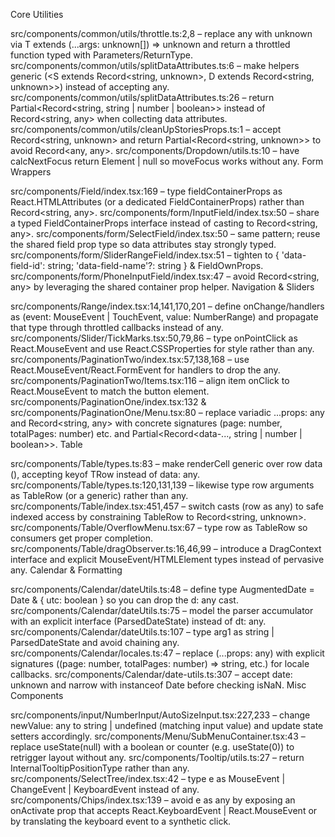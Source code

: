 Core Utilities

src/components/common/utils/throttle.ts:2,8 – replace any with unknown via T extends (...args: unknown[]) => unknown and return a throttled function typed with Parameters<T>/ReturnType<T>.
src/components/common/utils/splitDataAttributes.ts:6 – make helpers generic (<S extends Record<string, unknown>, D extends Record<string, unknown>>) instead of accepting any.
src/components/common/utils/splitDataAttributes.ts:26 – return Partial<Record<string, string | number | boolean>> instead of Record<string, any> when collecting data attributes.
src/components/common/utils/cleanUpStoriesProps.ts:1 – accept Record<string, unknown> and return Partial<Record<string, unknown>> to avoid Record<any, any>.
src/components/Dropdown/utils.ts:10 – have calcNextFocus return Element | null so moveFocus works without any.
Form Wrappers

src/components/Field/index.tsx:169 – type fieldContainerProps as React.HTMLAttributes<HTMLDivElement> (or a dedicated FieldContainerProps) rather than Record<string, any>.
src/components/form/InputField/index.tsx:50 – share a typed FieldContainerProps interface instead of casting to Record<string, any>.
src/components/form/SelectField/index.tsx:50 – same pattern; reuse the shared field prop type so data attributes stay strongly typed.
src/components/form/SliderRangeField/index.tsx:51 – tighten to { 'data-field-id': string; 'data-field-name'?: string } & FieldOwnProps.
src/components/form/PhoneInputField/index.tsx:47 – avoid Record<string, any> by leveraging the shared container prop helper.
Navigation & Sliders

src/components/Range/index.tsx:14,141,170,201 – define onChange/handlers as (event: MouseEvent | TouchEvent, value: NumberRange) and propagate that type through throttled callbacks instead of any.
src/components/Slider/TickMarks.tsx:50,79,86 – type onPointClick as React.MouseEvent<HTMLDivElement> and use React.CSSProperties for style rather than any.
src/components/PaginationTwo/index.tsx:57,138,168 – use React.MouseEvent<HTMLButtonElement>/React.FormEvent<HTMLFormElement> for handlers to drop the any.
src/components/PaginationTwo/Items.tsx:116 – align item onClick to React.MouseEvent<HTMLButtonElement> to match the button element.
src/components/PaginationOne/index.tsx:132 & src/components/PaginationOne/Menu.tsx:80 – replace variadic ...props: any and Record<string, any> with concrete signatures (page: number, totalPages: number) etc. and Partial<Record<data-..., string | number | boolean>>.
Table

src/components/Table/types.ts:83 – make renderCell generic over row data (<TRow extends TableRow>), accepting keyof TRow instead of data: any.
src/components/Table/types.ts:120,131,139 – likewise type row arguments as TableRow (or a generic) rather than any.
src/components/Table/index.tsx:451,457 – switch casts (row as any) to safe indexed access by constraining TableRow to Record<string, unknown>.
src/components/Table/OverflowMenu.tsx:67 – type row as TableRow so consumers get proper completion.
src/components/Table/dragObserver.ts:16,46,99 – introduce a DragContext interface and explicit MouseEvent/HTMLElement types instead of pervasive any.
Calendar & Formatting

src/components/Calendar/dateUtils.ts:48 – define type AugmentedDate = Date & { utc: boolean } so you can drop the d: any cast.
src/components/Calendar/dateUtils.ts:75 – model the parser accumulator with an explicit interface (ParsedDateState) instead of dt: any.
src/components/Calendar/dateUtils.ts:107 – type arg1 as string | ParsedDateState and avoid chaining any.
src/components/Calendar/locales.ts:47 – replace (...props: any) with explicit signatures ((page: number, totalPages: number) => string, etc.) for locale callbacks.
src/components/Calendar/date-utils.ts:307 – accept date: unknown and narrow with instanceof Date before checking isNaN.
Misc Components

src/components/input/NumberInput/AutoSizeInput.tsx:227,233 – change newValue: any to string | undefined (matching input value) and update state setters accordingly.
src/components/Menu/SubMenuContainer.tsx:43 – replace useState<any>(null) with a boolean or counter (e.g. useState(0)) to retrigger layout without any.
src/components/Tooltip/utils.ts:27 – return InternalTooltipPositionType rather than any.
src/components/SelectTree/index.tsx:42 – type e as MouseEvent<HTMLDivElement> | ChangeEvent<HTMLInputElement> | KeyboardEvent<HTMLLIElement> instead of any.
src/components/Chips/index.tsx:139 – avoid e as any by exposing an onActivate prop that accepts React.KeyboardEvent | React.MouseEvent or by translating the keyboard event to a synthetic click.